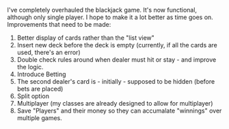 I've completely overhauled the blackjack game. It's now functional, although only single player. I hope to make it a lot better as time goes on.
Improvements that need to be made:
1. Better display of cards rather than the "list view"
2. Insert new deck before the deck is empty (currently, if all the cards are used, there's an error)
3. Double check rules around when dealer must hit or stay - and improve the logic.
4. Introduce Betting
5. The second dealer's card is - initially - supposed to be hidden (before bets are placed)
6. Split option
7. Multiplayer (my classes are already designed to allow for multiplayer)
8. Save "Players" and their money so they can accumalate "winnings" over multiple games.
